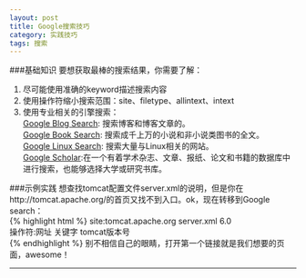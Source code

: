 ```yaml
---
layout: post
title: Google搜索技巧
category: 实践技巧
tags: 搜索
---
```


###基础知识
要想获取最棒的搜索结果，你需要了解：  
1. 尽可能使用准确的keyword描述搜索内容   
2. 使用操作符缩小搜索范围：site、filetype、allintext、intext   
3. 使用专业相关的引擎搜索：  
	  [Google Blog Search](http://www.google.com.hk/blogsearch): 搜索博客和博客文章的。   
	  [Google Book Search](http://books.google.com.hk/?hl=zh-CN&sourceid=cnhp): 搜索成千上万的小说和非小说类图书的全文。   
	  [Google Linux Search](http://www.googlinux.com/): 搜索大量与Linux相关的网站。  
	  [Google Scholar](http://www.google.com.hk/schhp?hl=zh-CN):在一个有着学术杂志、文章、报纸、论文和书籍的数据库中进行搜索，也能够选择大学或研究书库。  

###示例实践
想查找tomcat配置文件server.xml的说明，但是你在http://tomcat.apache.org/的首页又找不到入口。ok，现在转移到Google search：  
{% highlight html %}
site:tomcat.apache.org   server.xml       6.0  
操作符:网址      关键字         tomcat版本号  
{% endhighlight %}
别不相信自己的眼睛，打开第一个链接就是我们想要的页面，awesome！

---